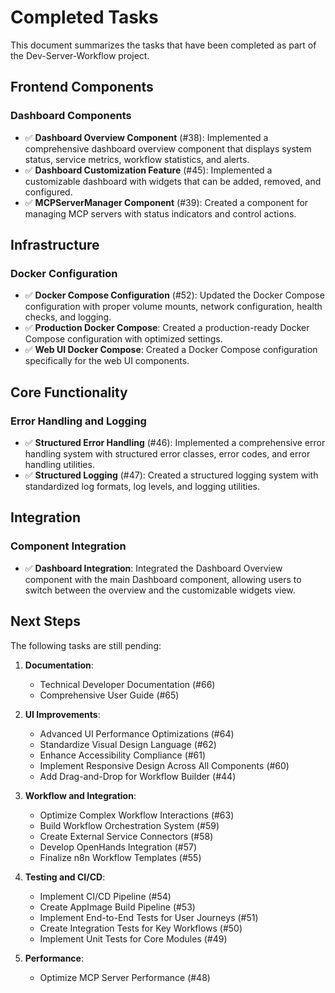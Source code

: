 # Completed Tasks

This document summarizes the tasks that have been completed as part of the Dev-Server-Workflow project.

## Frontend Components

### Dashboard Components
- ✅ **Dashboard Overview Component** (#38): Implemented a comprehensive dashboard overview component that displays system status, service metrics, workflow statistics, and alerts.
- ✅ **Dashboard Customization Feature** (#45): Implemented a customizable dashboard with widgets that can be added, removed, and configured.
- ✅ **MCPServerManager Component** (#39): Created a component for managing MCP servers with status indicators and control actions.

## Infrastructure

### Docker Configuration
- ✅ **Docker Compose Configuration** (#52): Updated the Docker Compose configuration with proper volume mounts, network configuration, health checks, and logging.
- ✅ **Production Docker Compose**: Created a production-ready Docker Compose configuration with optimized settings.
- ✅ **Web UI Docker Compose**: Created a Docker Compose configuration specifically for the web UI components.

## Core Functionality

### Error Handling and Logging
- ✅ **Structured Error Handling** (#46): Implemented a comprehensive error handling system with structured error classes, error codes, and error handling utilities.
- ✅ **Structured Logging** (#47): Created a structured logging system with standardized log formats, log levels, and logging utilities.

## Integration

### Component Integration
- ✅ **Dashboard Integration**: Integrated the Dashboard Overview component with the main Dashboard component, allowing users to switch between the overview and the customizable widgets view.

## Next Steps

The following tasks are still pending:

1. **Documentation**:
   - Technical Developer Documentation (#66)
   - Comprehensive User Guide (#65)

2. **UI Improvements**:
   - Advanced UI Performance Optimizations (#64)
   - Standardize Visual Design Language (#62)
   - Enhance Accessibility Compliance (#61)
   - Implement Responsive Design Across All Components (#60)
   - Add Drag-and-Drop for Workflow Builder (#44)

3. **Workflow and Integration**:
   - Optimize Complex Workflow Interactions (#63)
   - Build Workflow Orchestration System (#59)
   - Create External Service Connectors (#58)
   - Develop OpenHands Integration (#57)
   - Finalize n8n Workflow Templates (#55)

4. **Testing and CI/CD**:
   - Implement CI/CD Pipeline (#54)
   - Create AppImage Build Pipeline (#53)
   - Implement End-to-End Tests for User Journeys (#51)
   - Create Integration Tests for Key Workflows (#50)
   - Implement Unit Tests for Core Modules (#49)

5. **Performance**:
   - Optimize MCP Server Performance (#48)